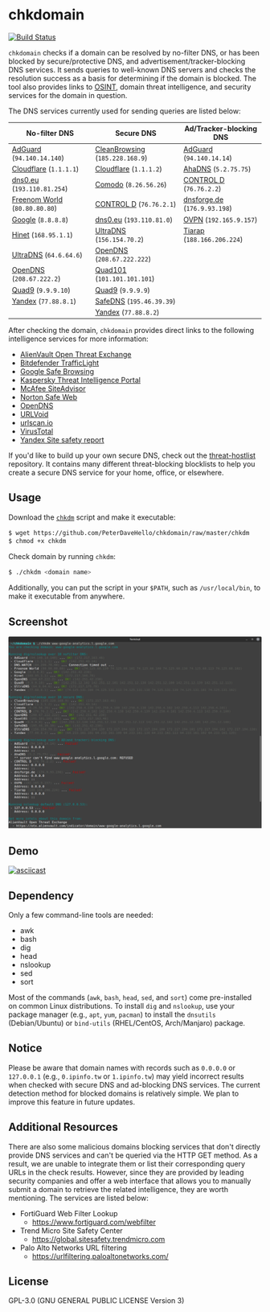 # chkdomain

[![Build Status](https://app.travis-ci.com/PeterDaveHello/chkdomain.svg?branch=master)](https://app.travis-ci.com/PeterDaveHello/chkdomain)

`chkdomain` checks if a domain can be resolved by no-filter DNS, or has been blocked by secure/protective DNS, and advertisement/tracker-blocking DNS services. It sends queries to well-known DNS servers and checks the resolution success as a basis for determining if the domain is blocked. The tool also provides links to [OSINT](https://en.wikipedia.org/wiki/Open-source_intelligence), domain threat intelligence, and security services for the domain in question.


The DNS services currently used for sending queries are listed below:

| **No-filter** DNS                              | **Secure** DNS                                   | **Ad/Tracker-blocking** DNS                 |
| ---------------------------------------------- | ------------------------------------------------ | ------------------------------------------- |
| [AdGuard][AdGuard] (`94.140.14.140`)           | [CleanBrowsing][CleanBrowsing] (`185.228.168.9`) | [AdGuard][AdGuard] (`94.140.14.14`)         |
| [Cloudflare][Cloudflare] (`1.1.1.1`)           | [Cloudflare][Cloudflare] (`1.1.1.2`)             | [AhaDNS][AhaDNS] (`5.2.75.75`)              |
| [dns0.eu][dns0.eu] (`193.110.81.254`)          | [Comodo][Comodo] (`8.26.56.26`)                  | [CONTROL D][CONTROL D] (`76.76.2.2`)        |
| [Freenom World][Freenom World] (`80.80.80.80`) | [CONTROL D][CONTROL D] (`76.76.2.1`)             | [dnsforge.de][dnsforge.de] (`176.9.93.198`) |
| [Google][Google] (`8.8.8.8`)                   | [dns0.eu][dns0.eu] (`193.110.81.0`)              | [OVPN][OVPN] (`192.165.9.157`)              |
| [Hinet][Hinet] (`168.95.1.1`)                  | [UltraDNS][UltraDNS] (`156.154.70.2`)            | [Tiarap][Tiarap] (`188.166.206.224`)        |
| [UltraDNS][UltraDNS] (`64.6.64.6`)             | [OpenDNS][OpenDNS] (`208.67.222.222`)            |                                             |
| [OpenDNS][OpenDNS] (`208.67.222.2`)            | [Quad101][Quad101] (`101.101.101.101`)           |                                             |
| [Quad9][Quad9] (`9.9.9.10`)                    | [Quad9][Quad9] (`9.9.9.9`)                       |                                             |
| [Yandex][Yandex] (`77.88.8.1`)                 | [SafeDNS][SafeDNS] (`195.46.39.39`)              |                                             |
|                                                | [Yandex][Yandex] (`77.88.8.2`)                   |                                             |

After checking the domain, `chkdomain` provides direct links to the following intelligence services for more information:

- [AlienVault Open Threat Exchange](https://otx.alienvault.com/)
- [Bitdefender TrafficLight](https://trafficlight.bitdefender.com/info/)
- [Google Safe Browsing](https://transparencyreport.google.com/safe-browsing/search)
- [Kaspersky Threat Intelligence Portal](https://opentip.kaspersky.com/?tab=lookup)
- [McAfee SiteAdvisor](https://siteadvisor.com/)
- [Norton Safe Web](https://safeweb.norton.com/)
- [OpenDNS](https://domain.opendns.com/)
- [URLVoid](https://www.urlvoid.com/scan/)
- [urlscan.io](https://urlscan.io/)
- [VirusTotal](https://www.virustotal.com/gui/home/url)
- [Yandex Site safety report](https://yandex.com/safety/)

If you'd like to build up your own secure DNS, check out the [threat-hostlist](https://github.com/PeterDaveHello/threat-hostlist) repository. It contains many different threat-blocking blocklists to help you create a secure DNS service for your home, office, or elsewhere.

## Usage

Download the [`chkdm`](https://github.com/PeterDaveHello/chkdomain/raw/master/chkdm) script and make it executable:

```sh
$ wget https://github.com/PeterDaveHello/chkdomain/raw/master/chkdm
$ chmod +x chkdm
```

Check domain by running `chkdm`:

```sh
$ ./chkdm <domain name>
```

Additionally, you can put the script in your `$PATH`, such as `/usr/local/bin`, to make it executable from anywhere.

## Screenshot

![Screenshot](chkdomain.png)

## Demo

[![asciicast](https://asciinema.org/a/474151.svg)](https://asciinema.org/a/474151)

## Dependency

Only a few command-line tools are needed:

- awk
- bash
- dig
- head
- nslookup
- sed
- sort

Most of the commands (`awk`, `bash`, `head`, `sed`, and `sort`) come pre-installed on common Linux distributions. To install `dig` and `nslookup`, use your package manager (e.g., `apt`, `yum`, `pacman`) to install the `dnsutils` (Debian/Ubuntu) or `bind-utils` (RHEL/CentOS, Arch/Manjaro) package.

## Notice

Please be aware that domain names with records such as `0.0.0.0` or `127.0.0.1` (e.g., `0.ipinfo.tw` or `1.ipinfo.tw`) may yield incorrect results when checked with secure DNS and ad-blocking DNS services. The current detection method for blocked domains is relatively simple. We plan to improve this feature in future updates.

## Additional Resources

There are also some malicious domains blocking services that don't directly provide DNS services and can't be queried via the HTTP GET method. As a result, we are unable to integrate them or list their corresponding query URLs in the check results. However, since they are provided by leading security companies and offer a web interface that allows you to manually submit a domain to retrieve the related intelligence, they are worth mentioning. The services are listed below:

- FortiGuard Web Filter Lookup
  - <https://www.fortiguard.com/webfilter>
- Trend Micro Site Safety Center
  - <https://global.sitesafety.trendmicro.com>
- Palo Alto Networks URL filtering
  - <https://urlfiltering.paloaltonetworks.com/>

## License

GPL-3.0 (GNU GENERAL PUBLIC LICENSE Version 3)

[AdGuard]: https://adguard-dns.com/
[AhaDNS]: https://ahadns.com/
[CleanBrowsing]: https://cleanbrowsing.org/
[Cloudflare]: https://1.1.1.1/family/
[Comodo]: https://www.comodo.com/secure-dns/
[CONTROL D]: https://controld.com/
[dns0.eu]: https://www.dns0.eu/
[dnsforge.de]: https://dnsforge.de/
[Freenom World]: https://www.freenom.world/
[Google]: https://developers.google.com/speed/public-dns/
[Hinet]: https://dns.hinet.net/
[UltraDNS]: https://www.publicdns.neustar/
[OpenDNS]: https://www.opendns.com/
[Quad101]: https://101.101.101.101/
[Quad9]: https://quad9.net/
[SafeDNS]: https://www.safedns.com/
[OVPN]: https://www.ovpn.com/en/faq/functionality/adblock-dns
[Tiarap]: https://tiarap.org/
[Yandex]: https://dns.yandex.com/
